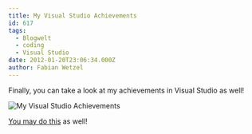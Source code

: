 ```yaml
---
title: My Visual Studio Achievements
id: 617
tags:
  - Blogwelt
  - coding
  - Visual Studio
date: 2012-01-20T23:06:34.000Z
author: Fabian Wetzel
---
```


Finally, you can take a look at my achievements in Visual Studio as well!

![My Visual Studio Achievements](https://az275061.vo.msecnd.net/blogmedia/2012/01/image59.png "My Visual Studio Achievements")

[You may do this](http://channel9.msdn.com/achievements/visualstudio "Channel 9 - Visual Studio Achievements") as well!
